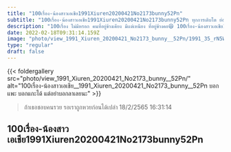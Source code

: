 ```yaml
---
title: "100เรื่อง-น้องสาวเอเชีย1991Xiuren20200421No2173bunny52Pn"
subtitle: "100เรื่อง-น้องสาวเอเชีย1991Xiuren20200421No2173bunny52Pn ทุกการเติบโต ย่อมปวดหลังเสมอ"
description: "100เรื่อง ไม่มีหรอก คนที่อยู่ข้างเคียง มีเเต่เหนียง ที่อยู่ข้างคอ😆 100เรื่อง-น้องสาวเอเชีย1991Xiuren20200421No2173bunny52Pn 18/2/2565 16:31:14"
date: 2022-02-18T09:31:14.159Z
image: "photo/view_1991_Xiuren_20200421_No2173_bunny__52Pn/1991_35_rN5WV7w72EDU46slkNwz.jpg"
type: "regular"
draft: false
---
```


{{< foldergallery src="photo/view_1991_Xiuren_20200421_No2173_bunny__52Pn/" alt="100เรื่อง-น้องสาวเอเชีย__1991_Xiuren_20200421_No2173_bunny__52Pn บอกแพะ บอกแกะได้ แต่อย่าบอกลาเลยนะ" >}}


> ถ้าเธอชอบคนรวย รอเราถูกหวยก่อนได้เปล่า 18/2/2565 16:31:14

## 100เรื่อง-น้องสาวเอเชีย1991Xiuren20200421No2173bunny52Pn
